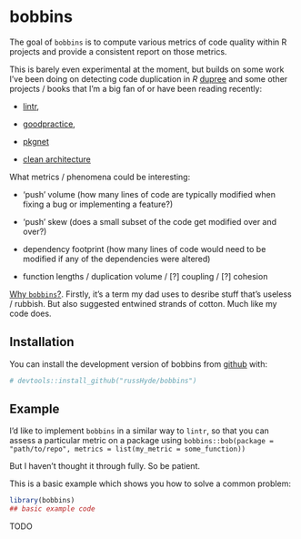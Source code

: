 
<!-- README.md is generated from README.Rmd. Please edit that file -->

# bobbins

<!-- badges: start -->

<!-- badges: end -->

The goal of `bobbins` is to compute various metrics of code quality
within R projects and provide a consistent report on those metrics.

This is barely even experimental at the moment, but builds on some work
I’ve been doing on detecting code duplication in *R*
[dupree](https://github.com/russHyde/dupree) and some other projects /
books that I’m a big fan of or have been reading recently:

  - [lintr](https://github.com/jimHester/lintr),

  - [goodpractice](https://github.com/mangoTheCat/goodpractice),

  - [pkgnet](https://github.com/uptake/pkgnet)

  - [clean
    architecture](https://books.google.co.uk/books?id=8ngAkAEACAAJ&dq=clean+architecture&hl=en&sa=X&ved=0ahUKEwjai_CJwM3kAhWVi1wKHSNzBfEQ6AEIKjAA)

<!--
  - I don't think the contents of this package have any place in lintr, styler
  or goodpractice.
  - lintr is about finding bits of a package / project that deviate from a
  user-specified style guide
  - styler is about modifying code to fit a style guide
  - goodpractice is about flagging parts of a code base that deviate from
  generally-accepted code standards
  - bobbins isn't going to modify code or tell you off; I'm principally going
  to use it to find bits of packages that need rethinking, and to compare
  how different packages change over time
-->

What metrics / phenomena could be interesting:

  - ‘push’ volume (how many lines of code are typically modified when
    fixing a bug or implementing a feature?)

  - ‘push’ skew (does a small subset of the code get modified over and
    over?)

  - dependency footprint (how many lines of code would need to be
    modified if any of the dependencies were altered)

  - function lengths / duplication volume / \[?\] coupling / \[?\]
    cohesion

<!--

- it might be interesting to view how packages evolve over time, relative to
  the dates when new R releases are introduced: maybe a fragile package would
  need more changes in the wake of a new R release than a well designed package
  
- also interesting to see how changes within a package influence other parts of
  the same package: If I rename this function / variable, how many places would
  need to be modified to get the package working again?

-->

[Why
`bobbins`?](https://www.urbandictionary.com/define.php?term=bobbins).
Firstly, it’s a term my dad uses to desribe stuff that’s useless /
rubbish. But also suggested entwined strands of cotton. Much like my
code does.

## Installation

You can install the development version of bobbins from
[github](https://github.com/russHyde/bobbins) with:

``` r
# devtools::install_github("russHyde/bobbins")
```

## Example

I’d like to implement `bobbins` in a similar way to `lintr`, so that you
can assess a particular metric on a package using `bobbins::bob(package
= "path/to/repo", metrics = list(my_metric = some_function))`

But I haven’t thought it through fully. So be patient.

This is a basic example which shows you how to solve a common problem:

``` r
library(bobbins)
## basic example code
```

TODO
